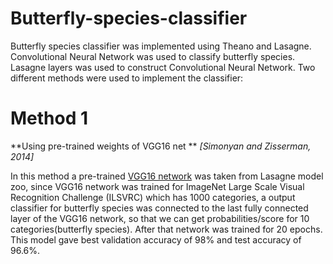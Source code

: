 # Butterfly-species-classifier
Butterfly species classifier was implemented using Theano and Lasagne. Convolutional Neural Network was used to classify butterfly species. 
Lasagne layers was used to construct Convolutional Neural Network. 
Two different methods were used to implement the classifier: 

# Method 1 
**Using pre-trained weights of VGG16 net ** *[Simonyan and Zisserman, 2014]*   

In this method a pre-trained [VGG16 network](https://github.com/Lasagne/Recipes/blob/master/modelzoo/vgg16.py) was taken from Lasagne model zoo, since VGG16 network was trained for ImageNet Large Scale Visual Recognition Challenge (ILSVRC) which has 1000 categories, a output classifier for butterfly species was connected to the last fully connected layer of the VGG16 network, so that we can get probabilities/score for 10 categories(butterfly species). After that network was trained for 20 epochs. This model gave best validation accuracy of 98% and test accuracy of 96.6%.
